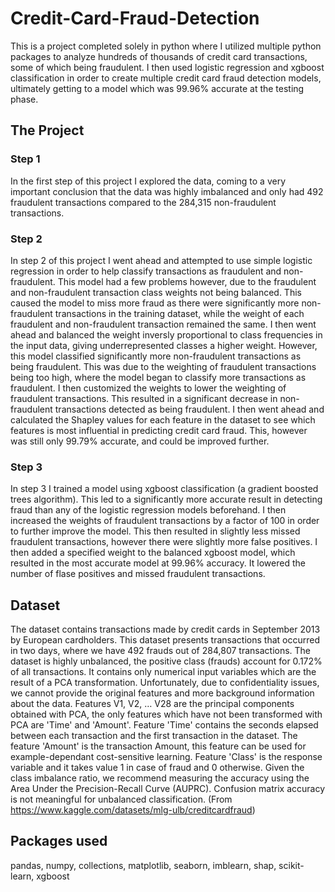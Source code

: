 # Credit-Card-Fraud-Detection
This is a project completed solely in python where I utilized multiple python packages to analyze hundreds of thousands of credit card transactions, some of which being fraudulent. I then used logistic regression and xgboost classification in order to create multiple credit card fraud detection models, ultimately getting to a model which was 99.96% accurate at the testing phase.
## The Project
### Step 1
In the first step of this project I explored the data, coming to a very important conclusion that the data was highly imbalanced and only had 492 fraudulent transactions compared to the 284,315 non-fraudulent transactions.
### Step 2
In step 2 of this project I went ahead and attempted to use simple logistic regression in order to help classify transactions as fraudulent and non-fraudulent. This model had a few problems however, due to the fraudulent and non-fraudulent transaction class weights not being balanced. This caused the model to miss more fraud as there were significantly more non-fraudulent transactions in the training dataset, while the weight of each fraudulent and non-fraudulent transaction remained the same. I then went ahead and balanced the weight inversly proportional to class frequencies in the input data, giving underrepresented classes a higher weight. However, this model classified significantly more non-fraudulent transactions as being fraudulent. This was due to the weighting of fraudulent transactions being too high, where the model began to classify more transactions as fraudulent. I then customized the weights to lower the weighting of fraudulent transactions. This resulted in a significant decrease in non-fraudulent transactions detected as being fraudulent. I then went ahead and calculated the Shapley values for each feature in the dataset to see which features is most influential in predicting credit card fraud. This, however was still only 99.79% accurate, and could be improved further.
### Step 3
In step 3 I trained a model using xgboost classification (a gradient boosted trees algorithm). This led to a significantly more accurate result in detecting fraud than any of the logistic regression models beforehand. I then increased the weights of fraudulent transactions by a factor of 100 in order to further improve the model. This then resulted in slightly less missed fraudulent transactions, however there were slightly more false positives. I then added a specified weight to the balanced xgboost model, which resulted in the most accurate model at 99.96% accuracy. It lowered the number of flase positives and missed fraudulent transactions.
## Dataset
The dataset contains transactions made by credit cards in September 2013 by European cardholders. This dataset presents transactions that occurred in two days, where we have 492 frauds out of 284,807 transactions. The dataset is highly unbalanced, the positive class (frauds) account for 0.172% of all transactions. It contains only numerical input variables which are the result of a PCA transformation. Unfortunately, due to confidentiality issues, we cannot provide the original features and more background information about the data. Features V1, V2, … V28 are the principal components obtained with PCA, the only features which have not been transformed with PCA are 'Time' and 'Amount'. Feature 'Time' contains the seconds elapsed between each transaction and the first transaction in the dataset. The feature 'Amount' is the transaction Amount, this feature can be used for example-dependant cost-sensitive learning. Feature 'Class' is the response variable and it takes value 1 in case of fraud and 0 otherwise. Given the class imbalance ratio, we recommend measuring the accuracy using the Area Under the Precision-Recall Curve (AUPRC). Confusion matrix accuracy is not meaningful for unbalanced classification. (From https://www.kaggle.com/datasets/mlg-ulb/creditcardfraud)
## Packages used
pandas, numpy, collections, matplotlib, seaborn, imblearn, shap, scikit-learn, xgboost
